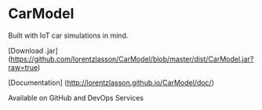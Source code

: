 CarModel
========

Built with IoT car simulations in mind.

[Download .jar] (https://github.com/lorentzlasson/CarModel/blob/master/dist/CarModel.jar?raw=true)

[Documentation] (http://lorentzlasson.github.io/CarModel/doc/)

Available on GitHub and DevOps Services